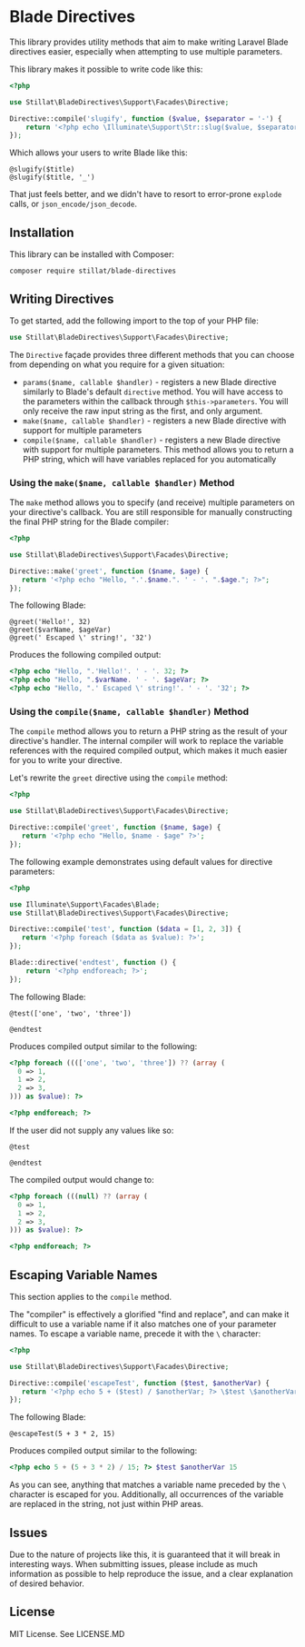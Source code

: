# Blade Directives

This library provides utility methods that aim to make writing Laravel Blade directives easier, especially when attempting to use multiple parameters.

This library makes it possible to write code like this:

```php
<?php

use Stillat\BladeDirectives\Support\Facades\Directive;

Directive::compile('slugify', function ($value, $separator = '-') {
    return '<?php echo \Illuminate\Support\Str::slug($value, $separator); ?>';
});
```

Which allows your users to write Blade like this:

```blade
@slugify($title)
@slugify($title, '_')
```

That just feels better, and we didn't have to resort to error-prone `explode` calls, or `json_encode/json_decode`.

## Installation

This library can be installed with Composer:

```
composer require stillat/blade-directives
```

## Writing Directives

To get started, add the following import to the top of your PHP file:

```php
use Stillat\BladeDirectives\Support\Facades\Directive;
```

The `Directive` façade provides three different methods that you can choose from depending on what you require for a given situation:

* `params($name, callable $handler)` - registers a new Blade directive similarly to Blade's default `directive` method. You will have access to the parameters within the callback through `$this->parameters`. You will only receive the raw input string as the first, and only argument.
* `make($name, callable $handler)` - registers a new Blade directive with support for multiple parameters
* `compile($name, callable $handler)` - registers a new Blade directive with support for multiple parameters. This method allows you to return a PHP string, which will have variables replaced for you automatically

### Using the `make($name, callable $handler)` Method

The `make` method allows you to specify (and receive) multiple parameters on your directive's callback. You are still responsible for manually constructing the final PHP string for the Blade compiler:

```php
<?php

use Stillat\BladeDirectives\Support\Facades\Directive;

Directive::make('greet', function ($name, $age) {
   return '<?php echo "Hello, ".'.$name.". ' - '. ".$age."; ?>";
});
```

The following Blade:

```blade
@greet('Hello!', 32)
@greet($varName, $ageVar)
@greet(' Escaped \' string!', '32')
```

Produces the following compiled output:

```php
<?php echo "Hello, ".'Hello!'. ' - '. 32; ?>
<?php echo "Hello, ".$varName. ' - '. $ageVar; ?>
<?php echo "Hello, ".' Escaped \' string!'. ' - '. '32'; ?>
```

### Using the `compile($name, callable $handler)` Method

The `compile` method allows you to return a PHP string as the result of your directive's handler. The internal compiler will work to replace the variable references with the required compiled output, which makes it much easier for you to write your directive.

Let's rewrite the `greet` directive using the `compile` method:

```php
<?php

use Stillat\BladeDirectives\Support\Facades\Directive;

Directive::compile('greet', function ($name, $age) {
   return '<?php echo "Hello, $name - $age" ?>';
});
```

The following example demonstrates using default values for directive parameters:

```php
<?php

use Illuminate\Support\Facades\Blade;
use Stillat\BladeDirectives\Support\Facades\Directive;

Directive::compile('test', function ($data = [1, 2, 3]) {
   return '<?php foreach ($data as $value): ?>';
});

Blade::directive('endtest', function () {
    return '<?php endforeach; ?>';
});
```

The following Blade:

```blade
@test(['one', 'two', 'three'])

@endtest
```

Produces compiled output similar to the following:

```php
<?php foreach (((['one', 'two', 'three']) ?? (array (
  0 => 1,
  1 => 2,
  2 => 3,
))) as $value): ?>

<?php endforeach; ?>
```

If the user did not supply any values like so:

```blade
@test

@endtest
```

The compiled output would change to:

```php
<?php foreach (((null) ?? (array (
  0 => 1,
  1 => 2,
  2 => 3,
))) as $value): ?>

<?php endforeach; ?>
```

## Escaping Variable Names

This section applies to the `compile` method.

The "compiler" is effectively a glorified "find and replace", and can make it difficult to use a variable name if it also matches one of your parameter names. To escape a variable name, precede it with the `\` character:

```php
<?php

use Stillat\BladeDirectives\Support\Facades\Directive;

Directive::compile('escapeTest', function ($test, $anotherVar) {
   return '<?php echo 5 + ($test) / $anotherVar; ?> \$test \$anotherVar $anotherVar';
});
```

The following Blade:

```blade
@escapeTest(5 + 3 * 2, 15)
```

Produces compiled output similar to the following:

```php
<?php echo 5 + (5 + 3 * 2) / 15; ?> $test $anotherVar 15
```

As you can see, anything that matches a variable name preceded by the `\` character is escaped for you. Additionally, all occurrences of the variable are replaced in the string, not just within PHP areas.

## Issues

Due to the nature of projects like this, it is guaranteed that it will break in interesting ways. When submitting issues, please include as much information as possible to help reproduce the issue, and a clear explanation of desired behavior.

## License

MIT License. See LICENSE.MD
